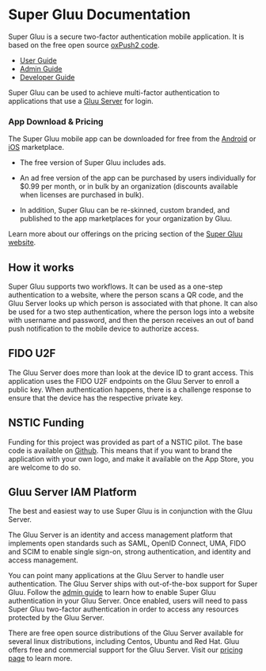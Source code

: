 # Super Gluu Documentation
Super Gluu is a secure two-factor authentication mobile application. It is based on the free open source [oxPush2 code](https://github.com/GluuFederation/oxPush2).

- [User Guide](./user-guide/index.md)
- [Admin Guide](./admin-guide/configure-oxtrust.md)
- [Developer Guide](./developer-guide/index.md)

Super Gluu can be used to achieve multi-factor authentication to applications that use a [Gluu Server](http://gluu.org/gluu-server) for login.

### App Download & Pricing		
The Super Gluu mobile app can be downloaded for free from the [Android](https://play.google.com/store/apps/details?id=gluu.super.gluu) or [iOS](https://itunes.apple.com/us/app/super-gluu/id1093479646?ls=1&mt=8) marketplace. 		
 
 - The free version of Super Gluu includes ads.    		
		
 - An ad free version of the app can be purchased by users individually for $0.99 per month, or in bulk by an organization (discounts available when licenses are purchased in bulk).     		
 		
 - In addition, Super Gluu can be re-skinned, custom branded, and published to the app marketplaces for your organization by Gluu. 		
 		
 Learn more about our offerings on the pricing section of the [Super Gluu website](http://super.gluu.org/).  

## How it works
Super Gluu supports two workflows. It can be used as a one-step authentication to a website, where the person scans a QR code, and the Gluu Server looks up which person is associated with that phone. It can also be used for a two step authentication, where the person logs into a website with username and password, and then the person receives an out of band push notification to the mobile device to authorize access.

## FIDO U2F
The Gluu Server does more than look at the device ID to grant access. This application uses the FIDO U2F endpoints on the Gluu Server to enroll a public key. When authentication happens, there is a challenge response to ensure that the device has the respective private key.

## NSTIC Funding
Funding for this project was provided as part of a NSTIC pilot. The base code is available on [Github]( https://github.com/GluuFederation/oxPush2). This means that if you want to brand the application with your own logo, and make it available on the App Store, you are welcome to do so.

## Gluu Server IAM Platform
The best and easiest way to use Super Gluu is in conjunction with the Gluu Server. 

The Gluu Server is an identity and access management platform that implements open standards such as SAML, OpenID Connect, UMA, FIDO and SCIM to enable single sign-on, strong authentication, and identity and access management. 

You can point many applications at the Gluu Server to handle user authentication. The Gluu Server ships with out-of-the-box support for Super Gluu. Follow the [admin guide](./admin-guide/index.md) to learn how to enable Super Gluu authentication in your Gluu Server. Once enabled, users will need to pass Super Gluu two-factor authentication in order to access any resources protected by the Gluu Server. 

There are free open source distributions of the Gluu Server available for several linux distributions, including Centos, Ubuntu and Red Hat. Gluu offers free and commercial support for the Gluu Server. Visit our [pricing page](http://gluu.org/pricing) to learn more. 
